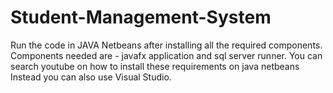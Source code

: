 # Student-Management-System

Run the code in JAVA Netbeans after installing all the required components.
Components needed are  - javafx application and sql server runner.
You can search youtube on how to install these requirements on java netbeans
Instead you can also use Visual Studio.

